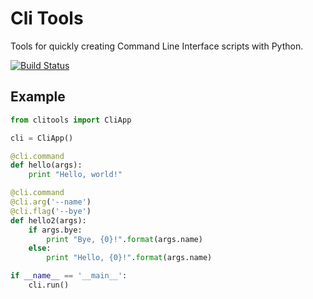 # Cli Tools

Tools for quickly creating Command Line Interface scripts with Python.

[![Build Status](https://travis-ci.org/rshk/clitools.png)](https://travis-ci.org/rshk/clitools)


## Example

```python
from clitools import CliApp

cli = CliApp()

@cli.command
def hello(args):
    print "Hello, world!"

@cli.command
@cli.arg('--name')
@cli.flag('--bye')
def hello2(args):
	if args.bye:
		print "Bye, {0}!".format(args.name)
	else:
		print "Hello, {0}!".format(args.name)

if __name__ == '__main__':
    cli.run()
```
